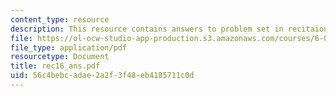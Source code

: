 ```yaml
---
content_type: resource
description: This resource contains answers to problem set in recitaion sixteen.
file: https://ol-ocw-studio-app-production.s3.amazonaws.com/courses/6-041-probabilistic-systems-analysis-and-applied-probability-spring-2006/56c4bebcadae2a2f3f48eb4185711c0d_rec16_ans.pdf
file_type: application/pdf
resourcetype: Document
title: rec16_ans.pdf
uid: 56c4bebc-adae-2a2f-3f48-eb4185711c0d
---
```

